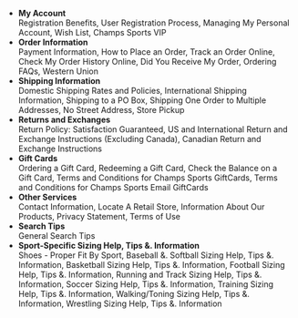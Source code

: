 *   **My Account**  
    Registration Benefits, User Registration Process, Managing My Personal Account, Wish List, Champs Sports VIP
*   **Order Information**  
    Payment Information, How to Place an Order, Track an Order Online, Check My Order History Online, Did You Receive My Order, Ordering FAQs, Western Union
*   **Shipping Information**  
    Domestic Shipping Rates and Policies, International Shipping Information, Shipping to a PO Box, Shipping One Order to Multiple Addresses, No Street Address, Store Pickup
*   **Returns and Exchanges**  
    Return Policy: Satisfaction Guaranteed, US and International Return and Exchange Instructions (Excluding Canada), Canadian Return and Exchange Instructions
*   **Gift Cards**  
    Ordering a Gift Card, Redeeming a Gift Card, Check the Balance on a Gift Card, Terms and Conditions for Champs Sports GiftCards, Terms and Conditions for Champs Sports Email GiftCards
*   **Other Services**  
    Contact Information, Locate A Retail Store, Information About Our Products, Privacy Statement, Terms of Use
*   **Search Tips**  
    General Search Tips
*   **Sport-Specific Sizing Help, Tips &. Information**  
    Shoes - Proper Fit By Sport, Baseball &. Softball Sizing Help, Tips &. Information, Basketball Sizing Help, Tips &. Information, Football Sizing Help, Tips &. Information, Running and Track Sizing Help, Tips &. Information, Soccer Sizing Help, Tips &. Information, Training Sizing Help, Tips &. Information, Walking/Toning Sizing Help, Tips &. Information, Wrestling Sizing Help, Tips &. Information